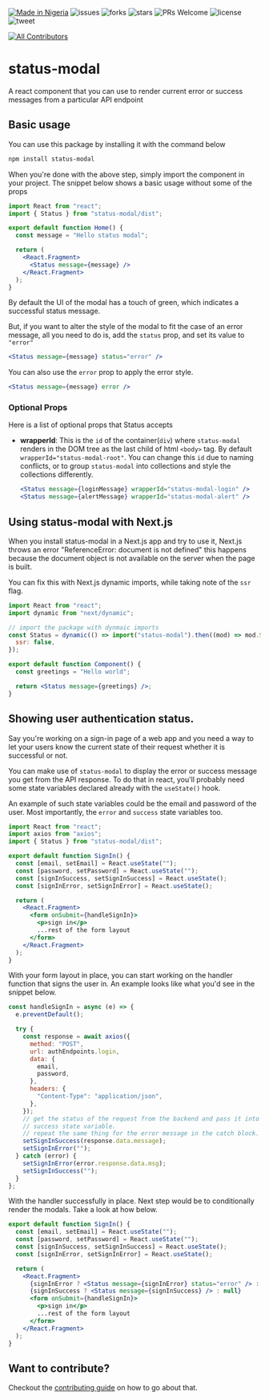 [![Made in Nigeria](https://img.shields.io/badge/made%20in-nigeria-008751.svg?style=flat-square)](https://github.com/acekyd/made-in-nigeria) ![issues](https://img.shields.io/github/issues/kaf-lamed-beyt/next-status-modal) ![forks](https://img.shields.io/github/forks/kaf-lamed-beyt/next-status-modal) ![stars](https://img.shields.io/github/stars/kaf-lamed-beyt/next-status-modal) ![PRs Welcome](https://img.shields.io/badge/PRs-welcome-brightgreen.svg) ![license](https://img.shields.io/github/license/kaf-lamed-beyt/next-status-modal) ![tweet](https://img.shields.io/twitter/url?url=https%3A%2F%2Fgithub.com%2Fkaf-lamed-beyt%2Fnext-status-modal)

<!-- ALL-CONTRIBUTORS-BADGE:START - Do not remove or modify this section -->

[![All Contributors](https://img.shields.io/badge/all_contributors-1-orange.svg?style=flat-square)](#contributors-)

<!-- ALL-CONTRIBUTORS-BADGE:END -->

# status-modal

A react component that you can use to render current error or success messages from a particular API endpoint

## Basic usage

You can use this package by installing it with the command below

```bash
npm install status-modal
```

When you're done with the above step, simply import the component in your project. The snippet below shows a basic usage without some of the props

```jsx
import React from "react";
import { Status } from "status-modal/dist";

export default function Home() {
  const message = "Hello status modal";

  return (
    <React.Fragment>
      <Status message={message} />
    </React.Fragment>
  );
}
```

By default the UI of the modal has a touch of green, which indicates a successful status message.

But, if you want to alter the style of the modal to fit the case of an error message, all you need to do is, add the `status` prop, and set its value to `"error"`

```jsx
<Status message={message} status="error" />
```

You can also use the `error` prop to apply the error style.

```jsx
<Status message={message} error />
```

### Optional Props
Here is a list of optional props that Status accepts
- **wrapperId**:
  This is the `id` of the container(`div`) where `status-modal` renders in the DOM tree as the last child of html `<body>` tag.
  By default `wrapperId="status-modal-root"`.
  You can change this `id` due to naming conflicts, or to group `status-modal` into collections and style the collections differently.
  ```jsx
  <Status message={loginMessage} wrapperId="status-modal-login" />
  <Status message={alertMessage} wrapperId="status-modal-alert" />
  ```

## Using status-modal with Next.js

When you install status-modal in a Next.js app and try to use it, Next.js throws an error "ReferenceError: document is not defined" this happens because the document object is not available on the server when the page is built.

You can fix this with Next.js dynamic imports, while taking note of the `ssr` flag.

```jsx
import React from "react";
import dynamic from "next/dynamic";

// import the package with dynmaic imports
const Status = dynamic(() => import("status-modal").then((mod) => mod.Status), {
  ssr: false,
});

export default function Component() {
  const greetings = "Hello world";

  return <Status message={greetings} />;
}
```

## Showing user authentication status.

Say you're working on a sign-in page of a web app and you need a way to let your users know the current state of their request whether it is successful or not.

You can make use of `status-modal` to display the error or success message you get from the API response. To do that in react, you'll probably need some state variables declared already with the `useState()` hook.

An example of such state variables could be the email and password of the user. Most importantly, the `error` and `success` state variables too.

```jsx
import React from "react";
import axios from "axios";
import { Status } from "status-modal/dist";

export default function SignIn() {
  const [email, setEmail] = React.useState("");
  const [password, setPassword] = React.useState("");
  const [signInSuccess, setSignInSuccess] = React.useState();
  const [signInError, setSignInError] = React.useState();

  return (
    <React.Fragment>
      <form onSubmit={handleSignIn}>
        <p>sign in</p>
        ...rest of the form layout
      </form>
    </React.Fragment>
  );
}
```

With your form layout in place, you can start working on the handler function that signs the user in. An example looks like what you'd see in the snippet below.

```js
const handleSignIn = async (e) => {
  e.preventDefault();

  try {
    const response = await axios({
      method: "POST",
      url: authEndpoints.login,
      data: {
        email,
        password,
      },
      headers: {
        "Content-Type": "application/json",
      },
    });
    // get the status of the request from the backend and pass it into the
    // success state variable.
    // repeat the same thing for the error message in the catch block.
    setSignInSuccess(response.data.message);
    setSignInError("");
  } catch (error) {
    setSignInError(error.response.data.msg);
    setSignInSuccess("");
  }
};
```

With the handler successfully in place. Next step would be to conditionally render the modals. Take a look at how below.

```jsx
export default function SignIn() {
  const [email, setEmail] = React.useState("");
  const [password, setPassword] = React.useState("");
  const [signInSuccess, setSignInSuccess] = React.useState();
  const [signInError, setSignInError] = React.useState();

  return (
    <React.Fragment>
      {signInError ? <Status message={signInError} status="error" /> : null}
      {signInSuccess ? <Status message={signInSuccess} /> : null}
      <form onSubmit={handleSignIn}>
        <p>sign in</p>
        ...rest of the form layout
      </form>
    </React.Fragment>
  );
}
```

## Want to contribute?

Checkout the [contributing guide](CONTRIBUTING.md) on how to go about that.

